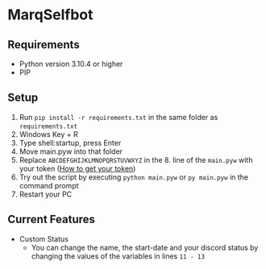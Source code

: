 # MarqSelfbot #

## Requirements ##
- Python version 3.10.4 or higher
- PIP

## Setup ##

1. Run `pip install -r requirements.txt` in the same folder as `requirements.txt`
2. Windows Key + R
3. Type shell:startup, press Enter
4. Move main.pyw into that folder
5. Replace `ABCDEFGHIJKLMNOPQRSTUVWXYZ` in the 8. line of the `main.pyw` with your token ([How to get your token](https://www.androidauthority.com/get-discord-token-3149920/))
6. Try out the script by executing `python main.pyw` or `py main.pyw` in the command prompt
7. Restart your PC

## Current Features ## 
- Custom Status
  - You can change the name, the start-date and your discord status by changing the values of the variables in lines `11 - 13`
